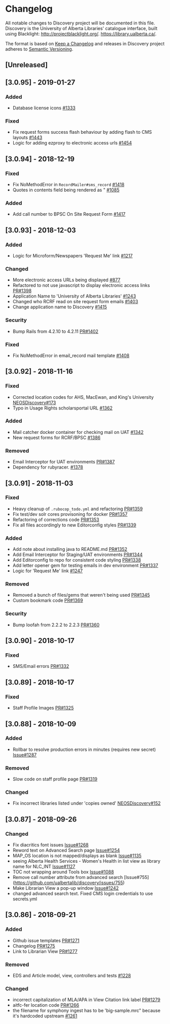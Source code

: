 # Changelog
All notable changes to Discovery project will be documented in this file. Discovery is the University of Alberta Libraries' catalogue interface, built using Blacklight: http://projectblacklight.org/. https://library.ualberta.ca/.

The format is based on [Keep a Changelog](http://keepachangelog.com/en/1.0.0/)
and releases in Discovery project adheres to [Semantic Versioning](http://semver.org/spec/v2.0.0.html).

## [Unreleased]

## [3.0.95] - 2019-01-27

### Added

-   Database license icons [#1333](https://github.com/ualbertalib/discovery/issues/1113)
### Fixed

-   Fix request forms success flash behaviour by adding flash to CMS layouts [#1443](https://github.com/ualbertalib/discovery/issues/1443)
-   Logic for adding ezproxy to electronic access urls [#1454](https://github.com/ualbertalib/discovery/issues/1454)

## [3.0.94] - 2018-12-19

### Fixed
- Fix NoMethodError in `RecordMailer#sms_record` [#1418](https://github.com/ualbertalib/discovery/issues/1418)
- Quotes in contents field being rendered as &quot; [#1085](https://github.com/ualbertalib/discovery/issues/1085)

### Added
- Add call number to BPSC On Site Request Form [#1417](https://github.com/ualbertalib/discovery/issues/1417)

## [3.0.93] - 2018-12-03
### Added
- Logic for Microform/Newspapers 'Request Me' link [#1217](https://github.com/ualbertalib/discovery/issues/1217)

### Changed
- More electronic access URLs being displayed [#877](https://github.com/ualbertalib/discovery/issues/877)
- Refactored to not use javascript to display electronic access links [PR#1398](https://github.com/ualbertalib/discovery/pull/1398)
- Application Name to 'University of Alberta Libraries' [#1243](https://github.com/ualbertalib/discovery/issues/1243)
- Changed who RCRF read on site request form emails [#1403](https://github.com/ualbertalib/discovery/issues/1403)
- Change application name to Discovery [#1415](https://github.com/ualbertalib/discovery/issues/1415)

### Security
- Bump Rails from 4.2.10 to 4.2.11 [PR#1402](https://github.com/ualbertalib/discovery/pull/1402)

### Fixed
- Fix NoMethodError in email_record mail template [#1408](https://github.com/ualbertalib/discovery/issues/1408)

## [3.0.92] - 2018-11-16

### Fixed
- Corrected location codes for AHS, MacEwan, and King's University [NEOSDiscovery#173](https://github.com/ualbertalib/NEOSDiscovery/issues/173)
- Typo in Usage Rights scholarsportal URL [#1362](https://github.com/ualbertalib/discovery/issues/1362)

### Added
- Mail catcher docker container for checking mail on UAT [#1342](https://github.com/ualbertalib/discovery/pull/1342)
- New request forms for RCRF/BPSC [#1386](https://github.com/ualbertalib/discovery/pull/1386)

### Removed
- Email Interceptor for UAT environments [PR#1387](https://github.com/ualbertalib/discovery/pull/1387)
- Dependency for rubyracer. [#1378](https://github.com/ualbertalib/discovery/issues/1378)

## [3.0.91] - 2018-11-03
### Fixed
- Heavy cleanup of `.rubocop_todo.yml` and refactoring [PR#1359](https://github.com/ualbertalib/discovery/pull/1359)
- Fix test/dev solr cores provisoning for docker [PR#1357](https://github.com/ualbertalib/discovery/pull/1357)
- Refactoring of corrections code [PR#1353](https://github.com/ualbertalib/discovery/pull/1353)
- Fix all files accordingly to new Editorconfig styles [PR#1339](https://github.com/ualbertalib/discovery/pull/1339)

### Added
- Add note about installing java to README.md [PR#1352](https://github.com/ualbertalib/discovery/pull/1352)
- Add Email Interceptor for Staging/UAT environments [PR#1344](https://github.com/ualbertalib/discovery/pull/1344)
- Add Editorconfig to repo for consistent code styling [PR#1338](https://github.com/ualbertalib/discovery/pull/1338)
- Add letter opener gem for testing emails in dev environment [PR#1337](https://github.com/ualbertalib/discovery/pull/1337)
- Logic for 'Request Me' link [#1247](https://github.com/ualbertalib/discovery/issues/1247)

### Removed
- Removed a bunch of files/gems that weren't being used [PR#1345](https://github.com/ualbertalib/discovery/pull/1345)
- Custom bookmark code [PR#1369](https://github.com/ualbertalib/discovery/pull/1369)

### Security
- Bump loofah from 2.2.2 to 2.2.3 [PR#1360](https://github.com/ualbertalib/discovery/pull/1360)

## [3.0.90] - 2018-10-17
### Fixed
- SMS/Email errors [PR#1332](https://github.com/ualbertalib/discovery/pull/1332)

## [3.0.89] - 2018-10-17
### Fixed
- Staff Profile Images [PR#1325](https://github.com/ualbertalib/discovery/pull/1325)

## [3.0.88] - 2018-10-09
### Added
- Rollbar to resolve production errors in minutes (requires new secret) [Issue#1287](https://github.com/ualbertalib/discovery/issues/1287)

### Removed
- Slow code on staff profile page [PR#1319](https://github.com/ualbertalib/discovery/pull/1319)

### Changed
- Fix incorrect libraries listed under 'copies owned' [NEOSDiscovery#152](https://github.com/ualbertalib/NEOSDiscovery/issues/152)

## [3.0.87] - 2018-09-26
### Changed
- Fix diacritics font issues [Issue#1268](https://github.com/ualbertalib/discovery/issues/1268)
- Reword text on Advanced Search page [Issue#1254](https://github.com/ualbertalib/discovery/issues/1254)
- MAP_OS location is not mapped/displays as blank [Issue#1135](https://github.com/ualbertalib/discovery/issues/1135)
- seeing Alberta Health Services - Women's Health in list view as library name for NLC_INT [Issue#1127](https://github.com/ualbertalib/discovery/issues/1127)
- TOC not wrapping around Tools box [Issue#1088](https://github.com/ualbertalib/discovery/issues/1088)
- Remove call number attribute from advanced search [Issue#755] (https://github.com/ualbertalib/discovery/issues/755)
- Make Librarian View a pop-up window [Issue#1242](https://github.com/ualbertalib/discovery/issues/1242)
- changed advanced search text. Fixed CMS login credentials to use secrets.yml

## [3.0.86] - 2018-09-21
### Added
- Github issue templates [PR#1271](https://github.com/ualbertalib/discovery/pull/1271)
- Changelog [PR#1275](https://github.com/ualbertalib/discovery/pull/1275)
- Link to Librarian View [PR#1277](https://github.com/ualbertalib/discovery/pull/1277)

### Removed
- EDS and Article model, view, controllers and tests [#1228](https://github.com/ualbertalib/discovery/issues/1228)

### Changed
- incorrect capitalization of MLA/APA in View Citation link label [PR#1279](https://github.com/ualbertalib/discovery/pull/1279)
- aitfc-fer location code [PR#1266](https://github.com/ualbertalib/discovery/pull/1266)
- the filename for symphony ingest has to be 'big-sample.mrc" because it's hardcoded upstream  [#1261](https://github.com/ualbertalib/discovery/issues/1261)
